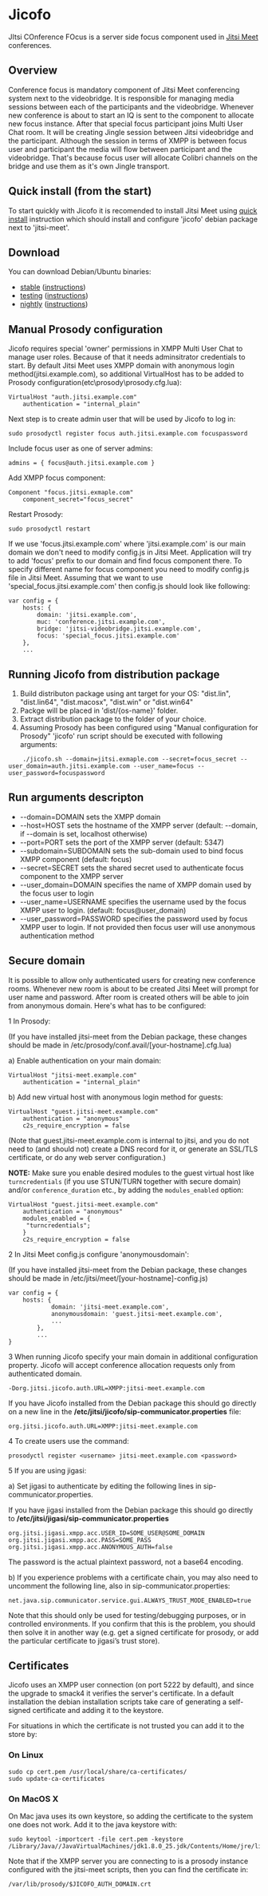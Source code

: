 # Jicofo

JItsi COnference FOcus is a server side focus component used in [Jitsi Meet]
 conferences.

[Jitsi Meet]: https://github.com/jitsi/jitsi-meet

## Overview

Conference focus is mandatory component of Jitsi Meet conferencing system next to the videobridge. It is responsible for managing media sessions between each of the participants and the videobridge. Whenever new conference is about to start an IQ is sent to the component to allocate new focus instance. After that special focus participant joins Multi User Chat room. It will be creating Jingle session between Jitsi videobridge and the participant. Although the session in terms of XMPP is between focus user and participant the media will flow between participant and the videobridge. That's because focus user will allocate Colibri channels on the bridge and use them as it's own Jingle transport.

## Quick install (from the start)

To start quickly with Jicofo it is recomended to install Jitsi Meet using [quick install] instruction which should install and configure 'jicofo' debian package next to 'jitsi-meet'.

[quick install]: https://github.com/jitsi/jitsi-meet/blob/master/doc/quick-install.md

## Download

You can download Debian/Ubuntu binaries:
* [stable](https://download.jitsi.org/stable/) ([instructions](https://jitsi.org/downloads/ubuntu-debian-installations-instructions/))
* [testing](https://download.jitsi.org/testing/) ([instructions](https://jitsi.org/downloads/ubuntu-debian-installations-instructions-for-testing/))
* [nightly](https://download.jitsi.org/unstable/) ([instructions](https://jitsi.org/downloads/ubuntu-debian-installations-instructions-nightly/))

## Manual Prosody configuration

Jicofo requires special 'owner' permissions in XMPP Multi User Chat to manage user roles. Because of that it needs adminsitrator credentials to start. By default Jitsi Meet uses XMPP domain with anonymous login method(jitsi.example.com), so additional VirtualHost has to be added to Prosody configuration(etc\prosody\prosody.cfg.lua):
```
VirtualHost "auth.jitsi.example.com"
    authentication = "internal_plain"
```
Next step is to create admin user that will be used by Jicofo to log in:
```
sudo prosodyctl register focus auth.jitsi.example.com focuspassword
```
Include focus user as one of server admins:
```
admins = { focus@auth.jitsi.example.com }
```
Add XMPP focus component:
```
Component "focus.jitsi.exmaple.com"
    component_secret="focus_secret"
```
Restart Prosody:
```
sudo prosodyctl restart
```
If we use 'focus.jitsi.example.com' where 'jitsi.example.com' is our main domain we don't need to modify config.js in Jitsi Meet. Application will try to add 'focus' prefix to our domain and find focus component there. To specify different name for focus component you need to modify config.js file in Jitsi Meet. Assuming that we want to use 'special_focus.jitsi.example.com' then config.js should look like following:
```
var config = {
    hosts: {
        domain: 'jitsi.example.com',
        muc: 'conference.jitsi.example.com',
        bridge: 'jitsi-videobridge.jitsi.example.com',
        focus: 'special_focus.jitsi.example.com'
    },
    ...
```

## Running Jicofo from distribution package

1. Build distributon package using ant target for your OS: "dist.lin", "dist.lin64", "dist.macosx", "dist.win" or "dist.win64"
2. Packge will be placed in 'dist/{os-name}' folder.
3. Extract distribution package to the folder of your choice.
4. Assuming Prosody has been configured using "Manual configuration for Prosody" 'jicofo' run script should be executed with following arguments:
```
    ./jicofo.sh --domain=jitsi.exmaple.com --secret=focus_secret --user_domain=auth.jitsi.example.com --user_name=focus --user_password=focuspassword
```

## Run arguments descripton
- --domain=DOMAIN sets the XMPP domain
- --host=HOST sets the hostname of the XMPP server (default: --domain, if --domain is set, localhost otherwise)
- --port=PORT sets the port of the XMPP server (default: 5347)
- --subdomain=SUBDOMAIN sets the sub-domain used to bind focus XMPP component (default: focus)
- --secret=SECRET sets the shared secret used to authenticate focus component to the XMPP server
- --user_domain=DOMAIN specifies the name of XMPP domain used by the focus user to login
- --user_name=USERNAME specifies the username used by the focus XMPP user to login. (default: focus@user_domain)
- --user_password=PASSWORD specifies the password used by focus XMPP user to login. If not provided then focus user will use anonymous authentication method

## Secure domain

It is possible to allow only authenticated users for creating new conference
rooms. Whenever new room is about to be created Jitsi Meet will prompt for
user name and password. After room is created others will be able to join
from anonymous domain. Here's what has to be configured:

1 In Prosody:

(If you have installed jitsi-meet from the Debian package, these changes should be made in /etc/prosody/conf.avail/[your-hostname].cfg.lua)

 a) Enable authentication on your main domain:<br/>
 ```
 VirtualHost "jitsi-meet.example.com"
     authentication = "internal_plain"
 ```
 b) Add new virtual host with anonymous login method for guests:<br/>
 ```
 VirtualHost "guest.jitsi-meet.example.com"
     authentication = "anonymous"
     c2s_require_encryption = false
 ```
(Note that guest.jitsi-meet.example.com is internal to jitsi, and you do not need to (and should not) create a DNS record for it, or generate an SSL/TLS certificate, or do any web server configuration.)

**NOTE:** Make sure you enable desired modules to the guest virtual host like `turncredentials` (if you use STUN/TURN together with secure domain) and/or `conference_duration` etc., by adding the `modules_enabled` option:

```
VirtualHost "guest.jitsi-meet.example.com"
    authentication = "anonymous"
    modules_enabled = {
     "turncredentials";
    }
    c2s_require_encryption = false
```

2 In Jitsi Meet config.js configure 'anonymousdomain':<br/>

(If you have installed jitsi-meet from the Debian package, these changes should be made in /etc/jitsi/meet/[your-hostname]-config.js)

```
var config = {
    hosts: {
            domain: 'jitsi-meet.example.com',
            anonymousdomain: 'guest.jitsi-meet.example.com',
            ...
        },
        ...
}
```
3 When running Jicofo specify your main domain in additional configuration
property. Jicofo will accept conference allocation requests only from
authenticated domain.
```
-Dorg.jitsi.jicofo.auth.URL=XMPP:jitsi-meet.example.com
```

If you have Jicofo installed from the Debian package this should go directly on a new line in
the **/etc/jitsi/jicofo/sip-communicator.properties** file:
```
org.jitsi.jicofo.auth.URL=XMPP:jitsi-meet.example.com
```

4 To create users use the command:
```
prosodyctl register <username> jitsi-meet.example.com <password>
```

5 If you are using jigasi:

a) Set jigasi to authenticate by editing the following lines in sip-communicator.properties.

If you have jigasi installed from the Debian package this should go directly to
**/etc/jitsi/jigasi/sip-communicator.properties**

```
org.jitsi.jigasi.xmpp.acc.USER_ID=SOME_USER@SOME_DOMAIN
org.jitsi.jigasi.xmpp.acc.PASS=SOME_PASS
org.jitsi.jigasi.xmpp.acc.ANONYMOUS_AUTH=false
```

The password is the actual plaintext password, not a base64 encoding.

b) If you experience problems with a certificate chain, you may also need to uncomment the following line, also in sip-communicator.properties:

```
net.java.sip.communicator.service.gui.ALWAYS_TRUST_MODE_ENABLED=true
```

Note that this should only be used for testing/debugging purposes, or in controlled environments. If you confirm that this is the problem, you should then solve it in another way (e.g. get a signed certificate for prosody, or add the particular certificate to jigasi’s trust store).


## Certificates
Jicofo uses an XMPP user connection (on port 5222 by default), and since the
upgrade to smack4 it verifies the server's certificate. In a default
installation the debian installation scripts take care of generating a
self-signed certificate and adding it to the keystore.

For situations in which the certificate is not trusted you can add it to the
store by:

### On Linux
```
sudo cp cert.pem /usr/local/share/ca-certificates/ 
sudo update-ca-certificates
```

### On MacOS X
On Mac java uses its own keystore, so adding the certificate to the system one
does not work. Add it to the java keystore with:
```
sudo keytool -importcert -file cert.pem -keystore /Library/Java//JavaVirtualMachines/jdk1.8.0_25.jdk/Contents/Home/jre/lib/security/cacerts
```

Note that if the XMPP server you are connecting to is a prosody instance
configured with the jitsi-meet scripts, then you can find the certificate in:
```
/var/lib/prosody/$JICOFO_AUTH_DOMAIN.crt 
```

